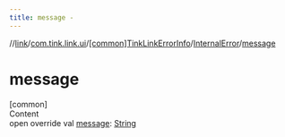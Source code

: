 ```yaml
---
title: message -
---
```

//[link](../../../index.md)/[com.tink.link.ui](../../index.md)/[[common]TinkLinkErrorInfo](../index.md)/[InternalError](index.md)/[message](message.md)



# message  
[common]  
Content  
open override val [message](message.md): [String](https://kotlinlang.org/api/latest/jvm/stdlib/kotlin/-string/index.html)  



